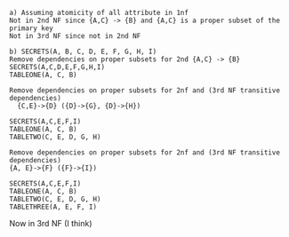 	a) Assuming atomicity of all attribute in 1nf
    Not in 2nd NF since {A,C} -> {B} and {A,C} is a proper subset of the primary key
    Not in 3rd NF since not in 2nd NF

	b) SECRETS(A, B, C, D, E, F, G, H, I)
    Remove dependencies on proper subsets for 2nd {A,C} -> {B}
    SECRETS(A,C,D,E,F,G,H,I)
    TABLEONE(A, C, B)
	
	Remove dependencies on proper subsets for 2nf and (3rd NF transitive dependencies)
	  {C,E}->{D} ({D}->{G}, {D}->{H}) 
	
    SECRETS(A,C,E,F,I)
    TABLEONE(A, C, B)
    TABLETWO(C, E, D, G, H)
	
	Remove dependencies on proper subsets for 2nf and (3rd NF transitive dependencies)
    {A, E}->{F} ({F}->{I}) 
	
    SECRETS(A,C,E,F,I)
    TABLEONE(A, C, B)
    TABLETWO(C, E, D, G, H)
    TABLETHREE(A, E, F, I)
	
Now in 3rd NF (I think)
